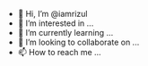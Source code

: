 - 👋 Hi, I’m @iamrizul
- 👀 I’m interested in ...
- 🌱 I’m currently learning ...
- 💞️ I’m looking to collaborate on ...
- 📫 How to reach me ...

<!---
iamrizul/iamrizul is a ✨ special ✨ repository because its `README.md` (this file) appears on your GitHub profile.
You can click the Preview link to take a look at your changes.
--->
